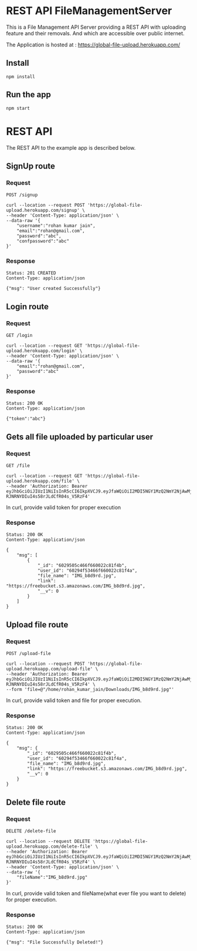 # REST API FileManagementServer

This is a File Management API Server providing a REST
API with uploading feature and their removals. And which are accessible over public internet.

The Application is hosted at : https://global-file-upload.herokuapp.com/

## Install

    npm install

## Run the app

    npm start
    

# REST API

The REST API to the example app is described below.

## SignUp route

### Request

`POST /signup`

    curl --location --request POST 'https://global-file-upload.herokuapp.com/signup' \
    --header 'Content-Type: application/json' \
    --data-raw '{
        "username":"rohan kumar jain",
        "email":"rohan@gmail.com",
        "password":"abc",
        "confpassword":"abc"
    }'

### Response

    Status: 201 CREATED
    Content-Type: application/json

    {"msg": "User created Successfully"}

## Login route

### Request

`GET /login`

    curl --location --request GET 'https://global-file-upload.herokuapp.com/login' \
    --header 'Content-Type: application/json' \
    --data-raw '{
        "email":"rohan@gmail.com",
        "password":"abc"
    }'

### Response

    Status: 200 OK
    Content-Type: application/json

    {"token":"abc"}


## Gets all file uploaded by particular user

### Request

`GET /file`

    curl --location --request GET 'https://global-file-upload.herokuapp.com/file' \
    --header 'Authorization: Bearer eyJhbGciOiJIUzI1NiIsInR5cCI6IkpXVCJ9.eyJfaWQiOiI2MDI5NGY1MzQ2NmY2NjAwMjJjODFmNGEiLCJ1c2VybmFtZSI6InJvaGFuIGt1bWFyIGphaW4iLCJlbWFpbCI6InJvaGFuQGdtYWlsLmNvbSIsImlhdCI6MTYxMzMyMDE4MiwiZXhwIjoxNjEzMzM4MTgyfQ.6ZlPsT4UeVD-RJNRNYDIuI4s58rJLdCfR04s_V5RzF4'
    
In curl, provide valid token for proper execution 

### Response

    Status: 200 OK
    Content-Type: application/json

    {
        "msg": [
            {
                "_id": "6029505c466f660022c81f4b",
                "user_id": "60294f53466f660022c81f4a",
                "file_name": "IMG_b8d9rd.jpg",
                "link": "https://freebucket.s3.amazonaws.com/IMG_b8d9rd.jpg",
                "__v": 0
            }
        ]
    }

## Upload file route

### Request

`POST /upload-file`
    
    curl --location --request POST 'https://global-file-upload.herokuapp.com/upload-file' \
    --header 'Authorization: Bearer         eyJhbGciOiJIUzI1NiIsInR5cCI6IkpXVCJ9.eyJfaWQiOiI2MDI5NGY1MzQ2NmY2NjAwMjJjODFmNGEiLCJ1c2VybmFtZSI6InJvaGFuIGt1bWFyIGphaW4iLCJlbWFpbCI6InJvaGFuQGdtYWlsLmNvbSIsImlhdCI6MTYxMzMyMDE4MiwiZXhwIjoxNjEzMzM4MTgyfQ.6ZlPsT4UeVD-RJNRNYDIuI4s58rJLdCfR04s_V5RzF4' \
    --form 'file=@"/home/rohan_kumar_jain/Downloads/IMG_b8d9rd.jpg"'
    
In curl, provide valid token and file for proper execution. 

### Response

    Status: 200 OK
    Content-Type: application/json

    {
        "msg": {
            "_id": "6029505c466f660022c81f4b",
            "user_id": "60294f53466f660022c81f4a",
            "file_name": "IMG_b8d9rd.jpg",
            "link": "https://freebucket.s3.amazonaws.com/IMG_b8d9rd.jpg",
            "__v": 0
        }
    }

## Delete file route

### Request

`DELETE /delete-file`

    curl --location --request DELETE 'https://global-file-upload.herokuapp.com/delete-file' \
    --header 'Authorization: Bearer eyJhbGciOiJIUzI1NiIsInR5cCI6IkpXVCJ9.eyJfaWQiOiI2MDI5NGY1MzQ2NmY2NjAwMjJjODFmNGEiLCJ1c2VybmFtZSI6InJvaGFuIGt1bWFyIGphaW4iLCJlbWFpbCI6InJvaGFuQGdtYWlsLmNvbSIsImlhdCI6MTYxMzMyMDE4MiwiZXhwIjoxNjEzMzM4MTgyfQ.6ZlPsT4UeVD-RJNRNYDIuI4s58rJLdCfR04s_V5RzF4' \
    --header 'Content-Type: application/json' \
    --data-raw '{
        "fileName":"IMG_b8d9rd.jpg"
    }'
    
In curl, provide valid token and fileName(what ever file you want to delete) for proper execution.

### Response

    Status: 200 OK
    Content-Type: application/json

    {"msg": "File Successfully Deleted!"}
